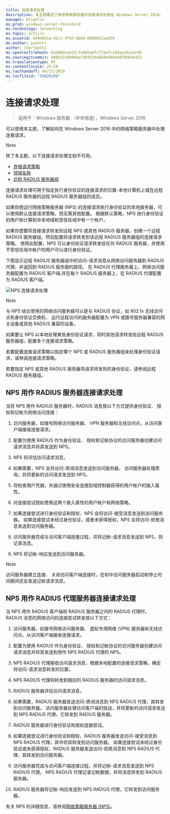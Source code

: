 ```yaml
---
title: 连接请求处理
description: 本主题概述了网络策略服务器的连接请求处理在 Windows Server 2016。
manager: brianlic
ms.prod: windows-server-threshold
ms.technology: networking
ms.topic: article
ms.assetid: 849d661a-42c1-4f93-b669-6009d52aad39
ms.author: pashort
author: shortpatti
ms.openlocfilehash: 6ab08dced15cfadd5a0fc773efc2ddaa2da24c08
ms.sourcegitcommit: 0d0b32c8986ba7db9536e0b8648d4ddf9b03e452
ms.translationtype: MT
ms.contentlocale: zh-CN
ms.lasthandoff: 04/17/2019
ms.locfileid: "59829108"
---
```

# <a name="connection-request-processing"></a>连接请求处理

>适用于：Windows 服务器 （半年频道），Windows Server 2016

可以使用本主题，了解如何在 Windows Server 2016 中的网络策略服务器中处理连接请求。

>[!NOTE]
>除了本主题，以下连接请求处理文档不可用。
> - [连接请求策略](nps-crp-crpolicies.md)
> - [领域名称](nps-crp-realm-names.md)
> - [远程 RADIUS 服务器组](nps-crp-rrsg.md)

连接请求处理可用于指定执行身份验证的连接请求的位置-本地计算机上或在远程 RADIUS 服务器的远程 RADIUS 服务器组的成员。 

如果你想运行网络策略服务器 (NPS) 的连接请求执行身份验证的本地服务器，可以使用默认连接请求策略，而无需其他配置。 根据默认策略，NPS 进行身份验证的用户和计算机中本地域和受信任域中有一个帐户。

如果你想要将连接请求转发到远程 NPS 或其他 RADIUS 服务器，创建一个远程 RADIUS 服务器组，然后配置将请求转发到该远程 RADIUS 服务器组的连接请求策略。 使用此配置，NPS 可以身份验证请求转发给任何 RADIUS 服务器，并使用不受信任域中帐户的用户可以进行身份验证。

下图显示远程 RADIUS 服务器组中的访问-请求消息从网络访问服务器到 RADIUS 代理，并返回到 RADIUS 服务器的路径。 在 RADIUS 代理服务器上，网络访问服务器配置为 RADIUS 客户端;并在每个 RADIUS 服务器上，在 RADIUS 代理配置为 RADIUS 客户端。


![NPS 连接请求处理](../../media/Nps-Connection-Request-Processing/Nps-Connection-Request-Processing.jpg)


>[!NOTE]
>与 NPS 结合使用的网络访问服务器可以是与 RADIUS 协议，如 802.1x 无线访问点和身份验证交换机、 运行远程访问的服务器配置为 VPN 或拨号服务器兼容的网关设备或其他 RADIUS 兼容的设备。

如果要让 NPS 以本地处理某些身份验证请求，同时其他请求转发给远程 RADIUS 服务器组，配置多个连接请求策略。

若要配置连接请求策略以指定哪个 NPS 或 RADIUS 服务器组来处理身份验证请求，请参阅连接请求策略。

若要指定 NPS 或其他 RADIUS 服务器将请求转发到的身份验证，请参阅远程 RADIUS 服务器组。

## <a name="nps-as-a-radius-server-connection-request-processing"></a>NPS 用作 RADIUS 服务器连接请求处理

当将 NPS 用作 RADIUS 服务器时，RADIUS 消息按以下方式提供身份验证、 授权和记帐为网络访问连接：

1. 访问服务器，如拨号网络访问服务器、 VPN 服务器和无线访问点，从访问客户端接收连接请求。 

2. 配置为使用 RADIUS 作为身份验证、 授权和记帐协议的访问服务器创建访问请求消息并将其发送到 NPS。 

3. NPS 将评估访问请求消息。 

4. 如果需要，NPS 会将访问-质询消息发送到访问服务器。 访问服务器处理质询，并将更新的访问请求发送到 NPS。 

5. 将检查用户凭据，并通过使用安全连接到域控制器获得的用户帐户的拨入属性。 

6. 对连接尝试授权使用这两个拨入属性的用户帐户和网络策略。 

7. 如果连接尝试进行身份验证和授权，NPS 会将访问-接受消息发送到访问服务器。 如果连接尝试未经过身份验证，或者未获得授权，NPS 会将访问-拒绝消息发送到访问服务器。 

8. 访问服务器完成与访问客户端连接过程，并将记帐-请求消息发送到 NPS，则记录消息。 

9. NPS 将记帐-响应发送到访问服务器。 

>[!NOTE]
>访问服务器建立连接、 关闭访问客户端连接时，在和中访问服务器启动和停止时间期间还会发送记帐请求消息。

## <a name="nps-as-a-radius-proxy-connection-request-processing"></a>NPS 用作 RADIUS 代理服务器连接请求处理

当 NPS 用作 RADIUS 客户端和 RADIUS 服务器之间的 RADIUS 代理时，RADIUS 消息的网络访问的连接尝试转发按以下方式：

1. 访问服务器，如拨号网络访问服务器、 虚拟专用网络 (VPN) 服务器和无线访问点，从访问客户端接收连接请求。

2. 配置为使用 RADIUS 作为身份验证、 授权和记帐协议的访问服务器创建访问请求消息并将其发送到用作 NPS RADIUS 代理的 NPS。

3. NPS RADIUS 代理接收访问请求消息，根据本地配置的连接请求策略，确定将访问-请求消息转发的位置。

4. NPS RADIUS 代理将转发到相应的 RADIUS 服务器的访问请求消息。

5. RADIUS 服务器评估访问请求消息。

6. 如果需要，RADIUS 服务器发送访问-质询消息到 NPS RADIUS 代理，其转发到访问服务器。 访问服务器处理访问客户端的挑战，并将更新的访问请求发送到 NPS RADIUS 代理，它转发到 RADIUS 服务器。

7. RADIUS 服务器进行身份验证和授权连接尝试。

8. 如果连接尝试进行身份验证和授权，RADIUS 服务器发送访问-接受消息到 NPS RADIUS 代理，其中将其转发到访问服务器。 如果连接尝试未经过身份验证或未获得授权，RADIUS 服务器发送访问-拒绝消息到 NPS RADIUS 代理，其转发到访问服务器。

9. 访问服务器完成与访问客户端连接过程，并将记帐-请求消息发送到 NPS RADIUS 代理。 NPS RADIUS 代理记录记帐数据，并将消息转发到 RADIUS 服务器。

10. RADIUS 服务器将记帐-响应发送到 NPS RADIUS 代理，它转发到访问服务器。

有关 NPS 的详细信息，请参阅[网络策略服务器 (NPS)](nps-top.md)。
